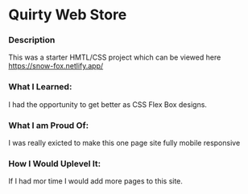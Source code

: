 # Quirty Web Store

### Description

This was a starter HMTL/CSS project which can be viewed here https://snow-fox.netlify.app/

### What I Learned:

I had the opportunity to get better as CSS Flex Box designs.

### What I am Proud Of:

I was really exicted to make this one page site fully mobile responsive

### How I Would Uplevel It:

If I had mor time I would add more pages to this site.
